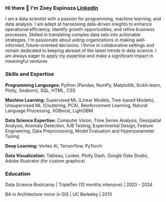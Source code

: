 ### Hi there 👋  I'm Zoey Espinoza <a href="https://www.linkedin.com/in/zoeyvero/"> LinkedIn</a>
I am a data scientist with a passion for programming, machine learning, and data analysis. I am adept at harnessing data-driven insights to enhance operational efficiency, identify growth opportunities, and refine business processes. Skilled in translating complex data sets into actionable strategies, I'm passionate about aiding organizations in making well-informed, future-oriented decisions. I thrive in collaborative settings and remain dedicated to keeping abreast of the latest trends in data science. I am always eager to apply my expertise and make a significant impact in meaningful ventures

### Skills and Expertise 
**Programming Languages:** Python (Pandas, NumPy, Matplotlib, Scikit-learn, Plotly, Seaborn), SQL, HTML, CSS

**Machine Learning:** Supervised ML (Linear Models, Tree-based Models), Unsupervised ML (Clustering, PCA), Reinforcement Learning, Natural Language Processing, XGBoost, LightGBM

**Data Science Expertise:** Computer Vision, Time Series Analysis, Geospatial Analysis, Anomaly Detection, A/B Testing, Experimental Design, Feature Engineering, Data Preprocessing, Model Evaluation and Hyperparameter Tuning

**Deep Learning:** Vertex AI, Tensorflow, PyTorch 

**Data Visualization:** Tableau, Looker, Plotly Dash, Google Data Studio, Adobe Illustrator (for custom graphics)

### Education
Data Science Bootcamp	| TripleTen (10 months intensive) | 2023 - 2024


BA in Architecture minor in GIS |	UC Berkeley | 2013



<!--
**zoeyvero/zoeyvero** is a ✨ _special_ ✨ repository because its `README.md` (this file) appears on your GitHub profile.

Here are some ideas to get you started:

- 🔭 I’m currently working on ...
- 🌱 I’m currently learning ...
- 👯 I’m looking to collaborate on ...
- 🤔 I’m looking for help with ...
- 💬 Ask me about ...
- 📫 How to reach me: ...
- 😄 Pronouns: they/them/she
- ⚡ Fun fact: ...
-->
